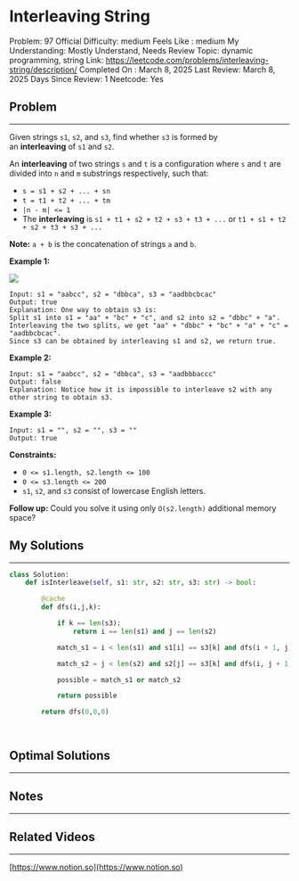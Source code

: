 # Interleaving String

Problem: 97
Official Difficulty: medium
Feels Like : medium
My Understanding: Mostly Understand, Needs Review
Topic: dynamic programming, string
Link: https://leetcode.com/problems/interleaving-string/description/
Completed On : March 8, 2025
Last Review: March 8, 2025
Days Since Review: 1
Neetcode: Yes

## Problem

---

Given strings `s1`, `s2`, and `s3`, find whether `s3` is formed by an **interleaving** of `s1` and `s2`.

An **interleaving** of two strings `s` and `t` is a configuration where `s` and `t` are divided into `n` and `m` substrings respectively, such that:

- `s = s1 + s2 + ... + sn`
- `t = t1 + t2 + ... + tm`
- `|n - m| <= 1`
- The **interleaving** is `s1 + t1 + s2 + t2 + s3 + t3 + ...` or `t1 + s1 + t2 + s2 + t3 + s3 + ...`

**Note:** `a + b` is the concatenation of strings `a` and `b`.

**Example 1:**

![](https://assets.leetcode.com/uploads/2020/09/02/interleave.jpg)

```
Input: s1 = "aabcc", s2 = "dbbca", s3 = "aadbbcbcac"
Output: true
Explanation: One way to obtain s3 is:
Split s1 into s1 = "aa" + "bc" + "c", and s2 into s2 = "dbbc" + "a".
Interleaving the two splits, we get "aa" + "dbbc" + "bc" + "a" + "c" = "aadbbcbcac".
Since s3 can be obtained by interleaving s1 and s2, we return true.

```

**Example 2:**

```
Input: s1 = "aabcc", s2 = "dbbca", s3 = "aadbbbaccc"
Output: false
Explanation: Notice how it is impossible to interleave s2 with any other string to obtain s3.
```

**Example 3:**

```
Input: s1 = "", s2 = "", s3 = ""
Output: true
```

**Constraints:**

- `0 <= s1.length, s2.length <= 100`
- `0 <= s3.length <= 200`
- `s1`, `s2`, and `s3` consist of lowercase English letters.

**Follow up:** Could you solve it using only `O(s2.length)` additional memory space?

## My Solutions

---

```python
class Solution:
    def isInterleave(self, s1: str, s2: str, s3: str) -> bool:

        @cache
        def dfs(i,j,k):

            if k == len(s3):
                return i == len(s1) and j == len(s2)

            match_s1 = i < len(s1) and s1[i] == s3[k] and dfs(i + 1, j, k + 1)

            match_s2 = j < len(s2) and s2[j] == s3[k] and dfs(i, j + 1, k + 1)

            possible = match_s1 or match_s2

            return possible

        return dfs(0,0,0)
        
```

```python

```

## Optimal Solutions

---

## Notes

---

 

## Related Videos

---

[https://www.notion.so](https://www.notion.so)